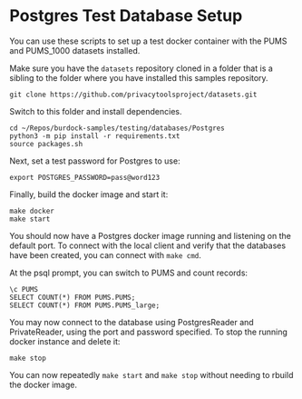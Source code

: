 # Postgres Test Database Setup

You can use these scripts to set up a test docker container with the PUMS and PUMS_1000 datasets installed.

Make sure you have the `datasets` repository cloned in a folder that is a sibling to the folder where you have installed this samples repository.

```
git clone https://github.com/privacytoolsproject/datasets.git
```

Switch to this folder and install dependencies.

```
cd ~/Repos/burdock-samples/testing/databases/Postgres
python3 -m pip install -r requirements.txt
source packages.sh
```

Next, set a test password for Postgres to use:

```
export POSTGRES_PASSWORD=pass@word123
```

Finally, build the docker image and start it:

```
make docker
make start
```

You should now have a Postgres docker image running and listening on the default port.  To connect with the local client and verify that the databases have been created, you can connect with `make cmd`.

At the psql prompt, you can switch to PUMS and count records:

```
\c PUMS
SELECT COUNT(*) FROM PUMS.PUMS;
SELECT COUNT(*) FROM PUMS.PUMS_large;
```

You may now connect to the database using PostgresReader and PrivateReader, using the port and password specified.  To stop the running docker instance and delete it:

```
make stop
```

You can now repeatedly `make start` and `make stop` without needing to rbuild the docker image.